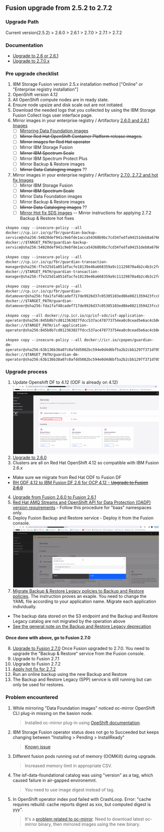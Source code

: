 ## Fusion upgrade from 2.5.2 to 2.7.2

### Upgrade Path
Current version(2.5.2) > 2.6.0 > 2.6.1 > 2.7.0 > 2.7.1 > 2.7.2

### Documentation
- [Upgrade to 2.6 or 2.6.1](https://www.ibm.com/docs/en/storage-fusion/2.6?topic=upgrading-storage-fusion)
- [Upgrade to 2.7.0.x](https://www.ibm.com/docs/en/storage-fusion-software/2.7.x?topic=upgrading-storage-fusion)

### Pre upgrade checklist
1. IBM Storage Fusion version 2.5.x installation method ["Online" or "Enterprise registry installation"]
2. OpenShift version 4.12
3. All OpenShift compute nodes are in ready state.
4. Ensure node upsize and disk scale out are not initiated.
5. Download the needed logs that you collected by using the IBM Storage Fusion Collect logs user interface page.
6. Mirror images in your enterprise registry / Artifactory [2.6.0 and 2.6.1 Images](https://www.ibm.com/docs/en/storage-fusion/2.6?topic=registry-mirroring-storage-fusion-images)
   - [ ] [Mirroring Data Foundation images](https://www.ibm.com/docs/en/storage-fusion/2.6?topic=myier-mirroring-data-foundation-images-deployed-openshift-container-platform-version-412#sds_odf_mirror_images__step_hdp_5j5_fyb)
   - [ ] ~~Mirror Red Hat OpenShift Container Platform release images.~~
   - [ ] ~~Mirror images for Red Hat operator~~
   - [ ] Mirror IBM Storage Fusion
   - [ ] ~~Mirror IBM Spectrum Scale~~
   - [ ] Mirror IBM Spectrum Protect Plus
   - [ ] Mirror Backup & Restore images
   - [ ] ~~Mirror Data Cataloging images~~ ??
7. Mirror images in your enterprise registry / Artifactory [2.7.0, 2.7.2 and hot fix Images](https://www.ibm.com/docs/en/storage-fusion-software/2.7.x?topic=installation-mirroring-your-images-enterprise-registry)
   - [ ] Mirror IBM Storage Fusion
   - [ ] ~~Mirror IBM Spectrum Scale~~
   - [ ] Mirror Data Foundation images
   - [ ] Mirror Backup & Restore images
   - [ ] ~~Mirror Data Cataloging images~~ ??
   - [ ] [Mirror Hot fix SDS images](https://www.ibm.com/support/pages/node/7148289?myns=swgother&mynp=OCSSFETU&mync=E&cm_sp=swgother-_-OCSSFETU-_-E) --
      Mirror instructions for applying 2.7.2 Backup & Restore hot fixes
```
skopeo copy --insecure-policy --all docker://cp.icr.io/cp/fbr/guardian-backup-service@sha256:54820def941c9ebfde1acca54368b9bc7cd34fedfa94151deb8a6766aeedc505 docker://$TARGET_PATH/guardian-backup-service@sha256:54820def941c9ebfde1acca54368b9bc7cd34fedfa94151deb8a6766aeedc505

skopeo copy --insecure-policy --all docker://cp.icr.io/cp/fbr/guardian-transaction-manager@sha256:f7e325d1a051dfacfe18139e46a668359a9c11129870a4b2c4b3c2fdaec615eb docker://$TARGET_PATH/guardian-transaction-manager@sha256:f7e325d1a051dfacfe18139e46a668359a9c11129870a4b2c4b3c2fdaec615eb

skopeo copy --insecure-policy --all docker://cp.icr.io/cp/fbr/guardian-datamover@sha256:fda1faf48cadef717de9926d37c05305103ed86e0821359423fcc8e60f250178 docker://$TARGET_PATH/guardian-datamover@sha256:fda1faf48cadef717de9926d37c05305103ed86e0821359423fcc8e60f250178

skopeo copy --all docker://cp.icr.io/cp/isf-sds/isf-application-operator@sha256:845b8b7cd012363027fdcc537ac478773754ea0c0cead5e6ac4cb8e42f44b650 docker://$TARGET_PATH/isf-application-operator@sha256:845b8b7cd012363027fdcc537ac478773754ea0c0cead5e6ac4cb8e42f44b650

skopeo copy --insecure-policy --all docker://icr.io/cpopen/guardian-dm-operator@sha256:63b136b38a07c0afdd5082bc594e0d4d6bf5a2b2cbb1297f371d7852279121c9 docker://$TARGET_PATH/guardian-dm-operator@sha256:63b136b38a07c0afdd5082bc594e0d4d6bf5a2b2cbb1297f371d7852279121c9
```

### Upgrade process
1. Update Openshift DF to 4.12 (ODF is already on 4.12)
![Fusion Servives version](https://github.com/sanjitc/Cloud-Pak-for-Data/blob/main/images/Fusion-Services.png)
2. [Upgrade to 2.6.0](https://www.ibm.com/docs/en/storage-fusion/2.6?topic=upgrading-storage-fusion)
3. Clusters are all on Red Hat OpenShift 4.12 so compatible with IBM Fusion 2.6.x
  - Make sure we migrate from Red Hat ODF to Fusion DF
  - [RH ODF 4.12 to IBM Fusion DF 2.6 for OCP 4.12 - ~~Upgrade to Fusion 2.6.0~~](https://www.ibm.com/docs/en/storage-fusion/2.6?topic=usf-upgrading-red-hat-openshift-data-foundation-412-storage-fusion-data-foundation-412)
4. [Upgrade from Fusion 2.6.0 to Fusion 2.6.1](https://www.ibm.com/docs/en/storage-fusion/2.6?topic=upgrading-storage-fusion)
5. [Red Hat AMQ Streams and OpenShift API for Data Protection (OADP) version requirements](https://www.ibm.com/docs/en/storage-fusion/2.6?topic=usfs-red-hat-amq-streams-openshift-api-data-protection-oadp-version-requirements) - Follow this procedure for "baas" namespaces only.
6. Deploy Fusion Backup and Restore service - Deploy it from the Fusion console.
![Deploy the B&R service using rbd storageclass](https://github.com/sanjitc/Cloud-Pak-for-Data/blob/main/images/Deploy-Fusion-BR-Service.png)
7. [Migrate Backup & Restore Legacy policies to Backup and Restore policies](https://www.ibm.com/docs/en/sfhs/2.7.x?topic=restore-migrating-from-backup-legacy).
    The instruction proves an exaple. You need to change the YAML file according to your application name. Migrate each application individually. 
  - The backup data stored on the S3 endpoint and the Backup and Restore Legacy catalog are not migrated by the operation above
  - [See the general note on the Backup and Restore Legacy deprecation](https://www.ibm.com/docs/en/storage-fusion-software/2.7.x?topic=services-upgrade-prerequisites-backup-restore)
    
#### Once done with above, go to Fusion 2.7.0
8.  [Upgrade to Fusion 2.7.0](https://www.ibm.com/docs/en/storage-fusion-software/2.7.x?topic=upgrading-storage-fusion)
   Once Fusion upgraded to 2.7.0. You need to upgrade the "Backup & Restore" service from the Fusion console. 
10. Upgrade to Fusion 2.7.1
11. Upgrade to Fusion 2.7.2
12. [Apply hot fix for 2.7.2](https://www.ibm.com/support/pages/node/7148289?myns=swgother&mynp=OCSSFETU&mync=E&cm_sp=swgother-_-OCSSFETU-_-E)
13. Run an online backup using the new Backup and Restore
14. The Backup and Restore Legacy (SPP) service is still running but can only be used for restores.

### Problem encountered
1. While mirroring "Data Foundation images" noticed oc-mirror OpenShift CLI plug-in missing on the basion node.
   > Installed oc-mirror plug-in using [OpeShift documentation](https://docs.openshift.com/container-platform/4.15/installing/disconnected_install/installing-mirroring-disconnected.html#installation-oc-mirror-installing-plugin_installing-mirroring-disconnected).

2. IBM Storage Fusion operator status does not go to Succeeded but keeps changing between "Installing > Pending > InstallReady"
   > [Known issue](https://www.ibm.com/docs/en/storage-fusion/2.5?topic=fusion-storage-installation-upgrade-issues)

3. Different fusion pods running out of memory (OOMKill) during upgrade.
   > Increased memory limit in appropriate CSV.

4. The isf-data-foundational catalog was using "version" as a tag, which caused failure in air-gapped environemnt.
   > You need to use image digest instead of tag.
   
5. In OpenShift operator index pod failed with CrashLoop. Error: "cache requires rebuild: cache reports digest as xxx, but computed digest is yyy".
   > It's a [problem related to oc-mirror](https://access.redhat.com/solutions/7041232). Need to download latest oc-mirror binary, then mirrored images using the new binary.

